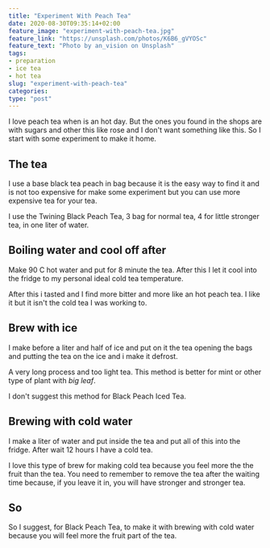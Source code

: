 ```yaml
---
title: "Experiment With Peach Tea"
date: 2020-08-30T09:35:14+02:00
feature_image: "experiment-with-peach-tea.jpg"
feature_link: "https://unsplash.com/photos/K6B6_gVYOSc"
feature_text: "Photo by an_vision on Unsplash"
tags:
- preparation
- ice tea
- hot tea
slug: "experiment-with-peach-tea"
categories: 
type: "post"
---
```


I love peach tea when is an hot day. But the ones you found in the shops are with sugars and other this like rose and I don't want something like this. So I start with some experiment to make it home.

## The tea

I use a base black tea peach in bag because it is the easy way to find it and is not too expensive for make some experiment but you can use more expensive tea for your tea.

I use the Twining Black Peach Tea, 3 bag for normal tea, 4 for little stronger tea, in one liter of water.

## Boiling water and cool off after

Make 90 C hot water and put for 8 minute the tea. After this I let it cool into the fridge to my personal ideal cold tea temperature.

After this i tasted and I find more bitter and more like an hot peach tea.
I like it but it isn't the cold tea I was working to.

## Brew with ice

I make before a liter and half of ice and put on it the tea opening the bags and putting the tea on the ice and i make it defrost.

A very long process and too light tea. This method is better for mint or other type of plant with _big leaf_.

I don't suggest this method for Black Peach Iced Tea.

## Brewing with cold water

I make a liter of water and put inside the tea and put all of this into the fridge. After wait 12 hours I have a cold tea.

I love this type of brew for making cold tea because you feel more the the fruit than the tea.
You need to remember to remove the tea after the waiting time because, if you leave it in, you will have stronger and stronger tea.

## So

So I suggest, for Black Peach Tea, to make it with brewing with cold water because you will feel more the fruit part of the tea.

